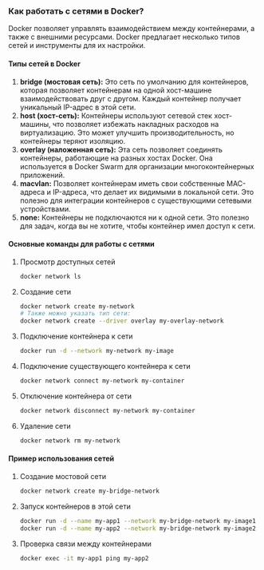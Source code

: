 ### Как работать с сетями в Docker?

Docker позволяет управлять взаимодействием между контейнерами, а также с внешними ресурсами.
Docker предлагает несколько типов сетей и инструменты для их настройки.

#### Типы сетей в Docker

1. **bridge (мостовая сеть):** Это сеть по умолчанию для контейнеров, которая позволяет контейнерам на одной
   хост-машине взаимодействовать друг с другом. Каждый контейнер получает уникальный IP-адрес в этой сети.
2. **host (хост-сеть):** Контейнеры используют сетевой стек хост-машины, что позволяет избежать накладных
   расходов на виртуализацию. Это может улучшить производительность, но контейнеры теряют изоляцию.
3. **overlay (наложенная сеть):** Эта сеть позволяет соединять контейнеры, работающие на разных хостах Docker.
   Она используется в Docker Swarm для организации многоконтейнерных приложений.
4. **macvlan:** Позволяет контейнерам иметь свои собственные MAC-адреса и IP-адреса, что делает их видимыми
   в локальной сети. Это полезно для интеграции контейнеров с существующими сетевыми устройствами.
5. **none:** Контейнеры не подключаются ни к одной сети. Это полезно для задач, когда вы не хотите, чтобы
   контейнер имел доступ к сети.

#### Основные команды для работы с сетями

1. Просмотр доступных сетей
    ```bash
    docker network ls
    ```
2. Создание сети
    ```bash
    docker network create my-network
    # Также можно указать тип сети:
    docker network create --driver overlay my-overlay-network
    ```
3. Подключение контейнера к сети
    ```bash
    docker run -d --network my-network my-image
    ```
4. Подключение существующего контейнера к сети
    ```bash
    docker network connect my-network my-container
    ```
5. Отключение контейнера от сети
    ```bash
    docker network disconnect my-network my-container
    ```
6. Удаление сети
    ```bash
    docker network rm my-network
    ```

#### Пример использования сетей

1. Создание мостовой сети
    ```bash
    docker network create my-bridge-network
    ```
2. Запуск контейнеров в этой сети
    ```bash
    docker run -d --name my-app1 --network my-bridge-network my-image1
    docker run -d --name my-app2 --network my-bridge-network my-image2
    ```
3. Проверка связи между контейнерами
    ```bash
    docker exec -it my-app1 ping my-app2
    ```
